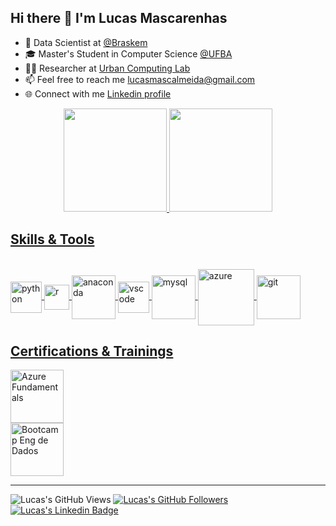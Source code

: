 ## Hi there 👋 I'm Lucas Mascarenhas

- 🎲 Data Scientist at [@Braskem](https://www.braskem.com.br/digital-transformation)
- 🎓 Master's Student in Computer Science [@UFBA](https://pgcomp.ufba.br/)
- 👨‍🔬 Researcher at [Urban Computing Lab](https://ucl.ufba.br/)
- 📫 Feel free to reach me lucasmascalmeida@gmail.com
- 🌐 Connect with me [Linkedin profile](https://www.linkedin.com/in/lucas-mascarenhas/)

<div align="center">
  <a href="https://github.com/mascalmeida">
  <img height="165em" src="https://github-readme-stats-git-masterrstaa-rickstaa.vercel.app/api?username=mascalmeida&show_icons=true&theme=dark&count_private=true"/>
  <img height="165em" src="https://github-readme-stats-git-masterrstaa-rickstaa.vercel.app/api/top-langs/?username=mascalmeida&layout=compact&langs_count=7&theme=dark"/>
</div>

## Skills & Tools
<div style="display: inline_block"><br>
  <img align="center" alt="python" height="50" width="50" src="https://cdn.jsdelivr.net/gh/devicons/devicon/icons/python/python-original-wordmark.svg">
  <img align="center" alt="r" height="40" width="40" src="https://cdn.jsdelivr.net/gh/devicons/devicon/icons/r/r-original.svg"> 
  <img align="center" alt="anaconda" height="70" width="70" src="https://cdn.jsdelivr.net/gh/devicons/devicon/icons/anaconda/anaconda-original-wordmark.svg"> 
  <img align="center" alt="vscode" height="50" width="50" src="https://cdn.jsdelivr.net/gh/devicons/devicon/icons/vscode/vscode-original-wordmark.svg"> 
  <img align="center" alt="mysql" height="70" width="70" src="https://cdn.jsdelivr.net/gh/devicons/devicon/icons/mysql/mysql-original-wordmark.svg">
  <img align="center" alt="azure" height="90" width="90" src="https://cdn.jsdelivr.net/gh/devicons/devicon/icons/azure/azure-original-wordmark.svg">
  <img align="center" alt="git" height="70" width="70" src="https://cdn.jsdelivr.net/gh/devicons/devicon/icons/git/git-original-wordmark.svg">
</div>

## Certifications & Trainings
<div>
  <a href = "https://www.credly.com/badges/68bd40ae-4cba-460d-8f15-17d4c707873f/public_url" target="_blank"><img alt="Azure Fundamentals" height="85" src="https://user-images.githubusercontent.com/48625700/190165596-6c3d3951-a34f-41d0-818b-073272a63ebc.png" target="_blank"></a>
</div>

<div>
  <a href = "https://github.com/mascalmeida/bootcamp-xpe-data-eng-cloud" target="_blank"><img alt="Bootcamp Eng de Dados" height="85" src="https://user-images.githubusercontent.com/48625700/195998853-66806fb2-d6fa-4e6e-b867-8f46ea81114c.png" target="_blank"></a>
</div>

-----------------
![Lucas's GitHub Views](https://komarev.com/ghpvc/?username=mascalmeida&style=flat-square)
[![Lucas's GitHub Followers](https://img.shields.io/github/followers/mascalmeida?style=flat-square&labelColor=0D0D0D&logo=Github&Color=white)](https://github.com/mascalmeida)
[![Lucas's Linkedin Badge](https://img.shields.io/badge/-LinkedIn-blue?style=flat-square&logo=Linkedin&logoColor=white&link=https://www.linkedin.com/in/lucas-mascarenhas/)](https://www.linkedin.com/in/lucas-mascarenhas/)
